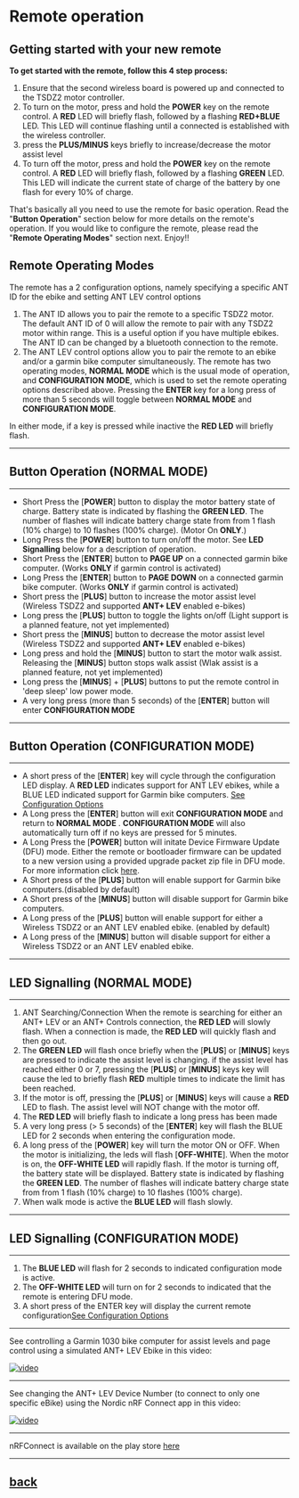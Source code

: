 
# **Remote operation**
## Getting started with your new remote 

**To get started with the remote, follow this 4 step process:**

1. Ensure that the second wireless board is powered up and connected to the TSDZ2 motor controller.
2. To turn on the motor, press and hold the **POWER** key on the remote control.
A **RED** LED will briefly flash, followed by a flashing **RED+BLUE** LED. This LED will continue flashing until a connected is established with the wireless controller.
3. press the **PLUS/MINUS** keys briefly to increase/decrease the motor assist level
4. To turn off the motor, press and hold the **POWER** key on the remote control.
A **RED** LED will briefly flash, followed by a flashing **GREEN** LED. This LED will indicate the current state of charge of the battery by one flash for every 10% of charge.

That's basically all you need to use the remote for basic operation. 
Read the "**Button Operation**" section below for more details on the remote's operation.
If you would like to configure the remote, please read the "**Remote Operating Modes**" section next. 
Enjoy!!

## Remote Operating Modes

The remote has a 2 configuration options, namely specifying a specific ANT ID for the ebike and setting ANT LEV control options 

1. The ANT ID allows you to pair the remote to a specific TSDZ2 motor. The default ANT ID of 0 will allow the remote to pair with any TSDZ2 motor within range. This is a useful option if you have multiple ebikes. The ANT ID can be changed by a bluetooth connection to the remote.
2. The ANT LEV control options allow you to pair the remote to an ebike and/or a garmin bike computer simultaneously.
The remote has two operating modes, **NORMAL** **MODE** which is the usual mode of operation, and **CONFIGURATION** **MODE**, which is used to set the remote operating options described above. Pressing the **ENTER** key for a long press of more than 5 seconds will toggle between **NORMAL MODE** and **CONFIGURATION MODE**.<br>

In either mode, if a key is pressed while inactive the **RED LED** will briefly flash.

----

## Button Operation (NORMAL MODE)

----

* Short Press the [**POWER**] button to display the motor battery state of charge. Battery state is indicated by flashing the **GREEN LED**. The number of flashes will indicate battery charge state from from 1 flash (10% charge) to 10 flashes (100% charge). (Motor On **ONLY**.)  
* Long Press the [**POWER**] button to turn on/off the motor. See **LED Signalling** below for a description of operation.
* Short Press the [**ENTER**] button to **PAGE UP** on a connected garmin bike computer. (Works **ONLY** if garmin control is activated)
* Long Press the [**ENTER**] button to **PAGE DOWN** on a connected garmin bike computer. (Works **ONLY** if garmin control is activated)
* Short press the [**PLUS**] button to increase the motor assist level (Wireless TSDZ2 and supported **ANT+ LEV** enabled e-bikes)
* Long press the [**PLUS**] button to toggle the lights on/off (Light support is a planned feature, not yet implemented)
* Short press the [**MINUS**] button to decrease the motor assist level (Wireless TSDZ2 and supported **ANT+ LEV** enabled e-bikes)
* Long press and hold the [**MINUS**] button to start the motor walk assist. Releasing the [**MINUS**] button stops walk assist (Wlak assist is a planned feature, not yet implemented)
* Long press the [**MINUS**] + [**PLUS**] buttons to put the remote control in 'deep sleep' low power mode.
* A very long press (more than 5 seconds) of the [**ENTER**] button will enter **CONFIGURATION MODE**
  
----

## Button Operation (CONFIGURATION MODE)

----

* A short press of the [**ENTER**] key will cycle through the configuration LED display. A **RED LED** indicates support for ANT LEV ebikes, while a BLUE LED indicated support for Garmin bike computers. [See Configuration Options](configuration.md)
* A Long press the [**ENTER**] button will exit **CONFIGURATION MODE** and return to **NORMAL MODE** . **CONFIGURATION MODE** will also automatically turn off if no keys are pressed for 5 minutes. 
* A Long Press the [**POWER**] button will initate Device Firmware Update (DFU) mode.  Either the remote or bootloader firmware can be updated to a new version using a provided upgrade packet zip file in DFU mode. For more information click [here](dfu.md).
* A Short press of the [**PLUS**] button will enable support for Garmin bike computers.(disabled by default)
* A Short press of the [**MINUS**] button will disable support for Garmin bike computers.
* A Long press of the [**PLUS**] button will enable support for either a Wireless TSDZ2 or an ANT LEV enabled ebike. (enabled by default)
* A Long press of the [**MINUS**] button will disable support for either a Wireless TSDZ2 or an ANT LEV enabled ebike.

----

## LED Signalling (NORMAL MODE)

----

1. ANT Searching/Connection
   When the remote is searching for either an ANT+ LEV or an ANT+ Controls connection, the **RED LED** will slowly flash. When a connection is made, the **RED LED** will quickly flash and then go out.
2. The **GREEN LED** will flash once briefly when the [**PLUS**] or [**MINUS**] keys are pressed to indicate the assist level is changing. if the assist level has reached either 0 or 7, pressing the [**PLUS**] or [**MINUS**] keys key will cause the led to briefly flash **RED** multiple times to indicate the limit has been reached. 
3. If the motor is off, pressing the [**PLUS**] or [**MINUS**] keys will cause a **RED** LED to flash. The assist level will NOT change with the motor off. 
4. The **RED LED** will briefly flash to indicate a long press has been made
5. A very long press (> 5 seconds) of the [**ENTER**] key will flash the BLUE LED for 2 seconds when entering the configuration mode.
6. A long press of the [**POWER**] key will turn the motor ON or OFF. When the motor is initializing, the leds will flash [**OFF-WHITE**]. When the motor is on, the **OFF-WHITE LED** will rapidly flash. If the motor is turning off, the battery state will be displayed. Battery state is indicated by flashing the **GREEN LED**. The number of flashes will indicate battery charge state from from 1 flash (10% charge) to 10 flashes (100% charge).
7. When walk mode is active the **BLUE LED** will flash slowly.

----

## LED Signalling (CONFIGURATION MODE)

----

1. The **BLUE LED** will flash for 2 seconds to indicated configuration mode is active.
2. The **OFF-WHITE LED** will turn on for 2 seconds to indicated that the remote is entering DFU mode.
3. A short press of the ENTER key will display the current remote configuration[See Configuration Options](configuration.md)

----

See controlling a Garmin 1030 bike computer for assist levels and page control using a simulated ANT+ LEV Ebike in this video:

[![video](https://img.youtube.com/vi/s7URIMVzcwc/hqdefault.jpg)](https://www.youtube.com/watch?v=s7URIMVzcwc)

----

See changing the ANT+ LEV Device Number (to connect to only one specific eBike) using the Nordic nRF Connect app in this video:

[![video](https://img.youtube.com/vi/_ALauuDxZuQ/hqdefault.jpg)](https://youtu.be/_ALauuDxZuQ) 

----

nRFConnect is available on the play store [here](https://play.google.com/store/apps/details?id=no.nordicsemi.android.mcp&hl=en_CA&gl=US)

----

## [back](../README.md)